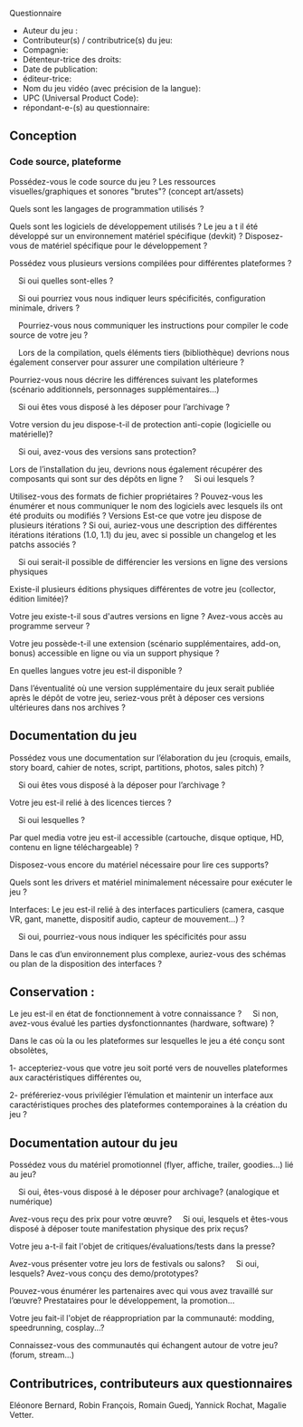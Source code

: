  Questionnaire

 * Auteur du jeu :
 * Contributeur(s) / contributrice(s) du jeu: 
 * Compagnie:
 * Détenteur-trice des droits: 
 * Date de publication:
 * éditeur-trice: 
 * Nom du jeu vidéo (avec précision de la langue): 
 * UPC (Universal Product Code):
 * répondant-e-(s) au questionnaire:

## Conception
### Code source, plateforme
Possédez-vous le code source du jeu ? 
Les ressources visuelles/graphiques et sonores "brutes"? (concept art/assets)

Quels sont les langages de programmation utilisés ? 

Quels sont les logiciels de développement utilisés ? Le jeu a t il été développé sur un environnement matériel spécifique (devkit) ? Disposez-vous de matériel spécifique pour le développement ? 

Possédez vous plusieurs versions compilées pour différentes plateformes ?

&nbsp;&nbsp;&nbsp;&nbsp;Si oui quelles sont-elles ? 

&nbsp;&nbsp;&nbsp;&nbsp;Si oui pourriez vous nous indiquer leurs spécificités, configuration minimale, drivers ?

&nbsp;&nbsp;&nbsp;&nbsp;Pourriez-vous nous communiquer les instructions pour compiler le code source de votre jeu ?

&nbsp;&nbsp;&nbsp;&nbsp;Lors de la compilation, quels éléments tiers (bibliothèque) devrions nous également conserver pour assurer une compilation ultérieure ?

Pourriez-vous nous décrire les différences suivant les plateformes (scénario additionnels, personnages supplémentaires…)

&nbsp;&nbsp;&nbsp;&nbsp;Si oui êtes vous disposé à les déposer pour l’archivage ?

Votre version du jeu dispose-t-il de protection anti-copie (logicielle ou matérielle)? 

&nbsp;&nbsp;&nbsp;&nbsp;Si oui, avez-vous des versions sans protection?

Lors de l’installation du jeu, devrions nous également récupérer des composants qui sont sur des dépôts en ligne ? 
&nbsp;&nbsp;&nbsp;&nbsp;Si oui lesquels ?

Utilisez-vous des formats de fichier propriétaires ? Pouvez-vous les énumérer et nous communiquer le nom des logiciels avec lesquels ils ont été produits ou modifiés ?
Versions
Est-ce que votre jeu dispose de plusieurs itérations ? Si oui, auriez-vous une description des différentes itérations itérations (1.0, 1.1) du jeu, avec si possible un changelog et les patchs associés ? 

&nbsp;&nbsp;&nbsp;&nbsp;Si oui serait-il possible de différencier les versions en ligne des versions physiques 

Existe-il plusieurs éditions physiques différentes de votre jeu (collector, édition limitée)?

Votre jeu existe-t-il sous d'autres versions en ligne ? Avez-vous accès au programme serveur ?

Votre jeu possède-t-il une extension (scénario supplémentaires, add-on, bonus) accessible en ligne ou via un support physique ?

En quelles langues votre jeu est-il disponible ? 

Dans l’éventualité où une version supplémentaire du jeux serait publiée après le dépôt de votre jeu, seriez-vous prêt à déposer ces versions ultérieures dans nos archives ?
## Documentation du jeu
Possédez vous une documentation sur l’élaboration du jeu (croquis, emails, story board, cahier de notes, script, partitions, photos, sales pitch)  ?  

&nbsp;&nbsp;&nbsp;&nbsp;Si oui êtes vous disposé à la déposer pour l’archivage ? 

Votre jeu est-il relié à des licences tierces ? 

&nbsp;&nbsp;&nbsp;&nbsp;Si oui lesquelles ?

Par quel media votre jeu est-il accessible (cartouche, disque optique, HD, contenu en ligne téléchargeable)  ? 

Disposez-vous encore du matériel nécessaire pour lire ces supports? 

Quels sont les drivers et matériel minimalement nécessaire pour exécuter le jeu ?

Interfaces:
Le jeu est-il relié à des interfaces particuliers (camera, casque VR, gant, manette, dispositif audio, capteur de mouvement…) ? 

&nbsp;&nbsp;&nbsp;&nbsp;Si oui, pourriez-vous nous indiquer les spécificités pour assu

Dans le cas d’un environnement plus complexe, auriez-vous des schémas ou plan de la disposition des interfaces ?

## Conservation :
Le jeu est-il en état de fonctionnement à votre connaissance ? 
&nbsp;&nbsp;&nbsp;&nbsp;Si non, avez-vous évalué les parties dysfonctionnantes (hardware, software) ?

Dans le cas où la ou les plateformes sur lesquelles le jeu a été conçu sont obsolètes,

1- accepteriez-vous que votre jeu soit porté vers de nouvelles plateformes aux caractéristiques différentes ou,

2- préféreriez-vous privilégier l’émulation et maintenir un interface aux caractéristiques proches des plateformes contemporaines à la création du jeu ?
## Documentation autour du jeu
Possédez vous du matériel promotionnel (flyer, affiche, trailer, goodies...) lié au jeu? 

&nbsp;&nbsp;&nbsp;&nbsp;Si oui, êtes-vous disposé à le déposer pour archivage? (analogique et numérique)

Avez-vous reçu des prix pour votre œuvre? 
&nbsp;&nbsp;&nbsp;&nbsp;Si oui, lesquels et êtes-vous disposé à déposer toute manifestation physique des prix reçus?

Votre jeu a-t-il fait l'objet de critiques/évaluations/tests dans la presse?

Avez-vous présenter votre jeu lors de festivals ou salons? 
&nbsp;&nbsp;&nbsp;&nbsp;Si oui, lesquels? Avez-vous conçu des demo/prototypes?

Pouvez-vous énumérer les partenaires avec qui vous avez travaillé sur l’œuvre? Prestataires pour le développement, la promotion...

Votre jeu fait-il l'objet de réappropriation par la communauté: modding, speedrunning, cosplay...?

Connaissez-vous des communautés qui échangent autour de votre jeu? (forum, stream...)
## Contributrices, contributeurs aux questionnaires 
Eléonore Bernard, Robin François, Romain Guedj, Yannick Rochat, Magalie Vetter.

